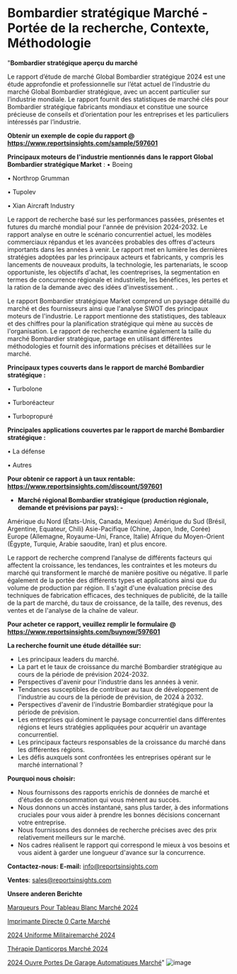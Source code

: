 # Bombardier stratégique Marché - Portée de la recherche, Contexte, Méthodologie

"<strong>Bombardier stratégique aperçu du marché</strong>

Le rapport d’étude de marché Global Bombardier stratégique 2024 est une étude approfondie et professionnelle sur l’état actuel de l’industrie du marché Global Bombardier stratégique, avec un accent particulier sur l’industrie mondiale. Le rapport fournit des statistiques de marché clés pour Bombardier stratégique fabricants mondiaux et constitue une source précieuse de conseils et d’orientation pour les entreprises et les particuliers intéressés par l’industrie.

<strong>Obtenir un exemple de copie du rapport @ <a href=https://www.reportsinsights.com/sample/597601>https://www.reportsinsights.com/sample/597601</a></strong>

<strong>Principaux moteurs de l'industrie mentionnés dans le rapport Global Bombardier stratégique Market</strong> :
• Boeing

• Northrop Grumman

• Tupolev

• Xian Aircraft Industry

Le rapport de recherche basé sur les performances passées, présentes et futures du marché mondial pour l'année de prévision 2024-2032. Le rapport analyse en outre le scénario concurrentiel actuel, les modèles commerciaux répandus et les avancées probables des offres d'acteurs importants dans les années à venir. Le rapport met en lumière les dernières stratégies adoptées par les principaux acteurs et fabricants, y compris les lancements de nouveaux produits, la technologie, les partenariats, le scoop opportuniste, les objectifs d'achat, les coentreprises, la segmentation en termes de concurrence régionale et industrielle, les bénéfices, les pertes et la ration de la demande avec des idées d'investissement. .

Le rapport Bombardier stratégique Market comprend un paysage détaillé du marché et des fournisseurs ainsi que l'analyse SWOT des principaux moteurs de l'industrie. Le rapport mentionne des statistiques, des tableaux et des chiffres pour la planification stratégique qui mène au succès de l'organisation. Le rapport de recherche examine également la taille du marché Bombardier stratégique, partage en utilisant différentes méthodologies et fournit des informations précises et détaillées sur le marché.

<strong>Principaux types couverts dans le rapport de marché Bombardier stratégique :</strong>

• Turbolone

• Turboréacteur

• Turbopropuré

<strong>Principales applications couvertes par le rapport de marché Bombardier stratégique :</strong>

• La défense

• Autres

<strong>Pour obtenir ce rapport à un taux rentable: <a href=https://www.reportsinsights.com/discount/597601>https://www.reportsinsights.com/discount/597601</a></strong>
<ul>
  <li><strong>Marché régional Bombardier stratégique (production régionale, demande et prévisions par pays): -</strong></li>
</ul>
Amérique du Nord (États-Unis, Canada, Mexique)
Amérique du Sud (Brésil, Argentine, Equateur, Chili)
Asie-Pacifique (Chine, Japon, Inde, Corée)
Europe (Allemagne, Royaume-Uni, France, Italie)
Afrique du Moyen-Orient (Égypte, Turquie, Arabie saoudite, Iran) et plus encore.

Le rapport de recherche comprend l’analyse de différents facteurs qui affectent la croissance, les tendances, les contraintes et les moteurs du marché qui transforment le marché de manière positive ou négative. Il parle également de la portée des différents types et applications ainsi que du volume de production par région. Il s'agit d'une évaluation précise des techniques de fabrication efficaces, des techniques de publicité, de la taille de la part de marché, du taux de croissance, de la taille, des revenus, des ventes et de l'analyse de la chaîne de valeur.

<strong>Pour acheter ce rapport, veuillez remplir le formulaire @   <a href=https://www.reportsinsights.com/buynow/597601>https://www.reportsinsights.com/buynow/597601</a></strong>

<strong>La recherche fournit une étude détaillée sur:</strong>
<ul>
  <li>Les principaux leaders du marché.</li>
  <li>La part et le taux de croissance du marché Bombardier stratégique au cours de la période de prévision 2024-2032.</li>
  <li>Perspectives d'avenir pour l'industrie dans les années à venir.</li>
  <li>Tendances susceptibles de contribuer au taux de développement de l'industrie au cours de la période de prévision, de 2024 à 2032.</li>
  <li>Perspectives d'avenir de l'industrie Bombardier stratégique pour la période de prévision.</li>
  <li>Les entreprises qui dominent le paysage concurrentiel dans différentes régions et leurs stratégies appliquées pour acquérir un avantage concurrentiel.</li>
  <li>Les principaux facteurs responsables de la croissance du marché dans les différentes régions.</li>
  <li>Les défis auxquels sont confrontées les entreprises opérant sur le marché international ?</li>
</ul>
<strong>Pourquoi nous choisir:</strong>
<ul>
  <li>Nous fournissons des rapports enrichis de données de marché et d'études de consommation qui vous mènent au succès.</li>
  <li>Nous donnons un accès instantané, sans plus tarder, à des informations cruciales pour vous aider à prendre les bonnes décisions concernant votre entreprise.</li>
  <li>Nous fournissons des données de recherche précises avec des prix relativement meilleurs sur le marché.</li>
  <li>Nos cadres réalisent le rapport qui correspond le mieux à vos besoins et vous aident à garder une longueur d'avance sur la concurrence.</li>
</ul>
<strong>Contactez-nous:
</strong><strong>E-mail:</strong> <a href=mailto:info@reportsinsights.com>info@reportsinsights.com</a>

<strong>Ventes</strong>: <a href=mailto:sales@reportsinsights.com>sales@reportsinsights.com</a>

<strong>Unsere anderen Berichte</strong>

<a href=https://www.linkedin.com/pulse/marqueurs-pour-tableau-blanc-marché-scénario-actuel-bo7dc/>Marqueurs Pour Tableau Blanc Marché 2024</a>

<a href=https://www.linkedin.com/pulse/imprimante-directe-%C3%A0-carte-march%C3%A9-2024-ftoec/>Imprimante Directe 0 Carte Marché</a>

<a href=https://www.linkedin.com/pulse/2024-uniforme-militairemarché-basé-sur-le-vkcuc/>2024 Uniforme Militairemarché 2024</a>

<a href=https://www.linkedin.com/pulse/thérapie-danticorps-marché-acteurs-clés-szufc/>Thérapie Danticorps Marché 2024</a>

<a href=https://www.linkedin.com/pulse/2024-ouvre-portes-de-garage-automatiques-march%C3%A9tendance-wathc/>2024 Ouvre Portes De Garage Automatiques Marché</a>"
![image](https://github.com/gayatrid12/RItrends/assets/158473851/ac73b0ca-a5b4-4744-a09a-f0fcdac129a5)
